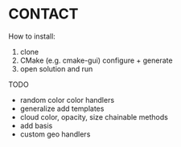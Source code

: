 # CONTACT

How to install:

1. clone
2. CMake (e.g. cmake-gui) configure + generate
3. open solution and run

TODO

- random color color handlers
- generalize add templates
- cloud color, opacity, size chainable methods
- add basis
- custom geo handlers